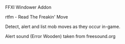 FFXI Windower Addon

rtfm - Read The Freakin' Move

Detect, alert and list mob moves as they occur in-game.

Alert sound (Error Wooden) taken from freesound.org